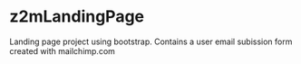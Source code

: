# z2mLandingPage

Landing page project using bootstrap. Contains a user email subission form created with mailchimp.com
